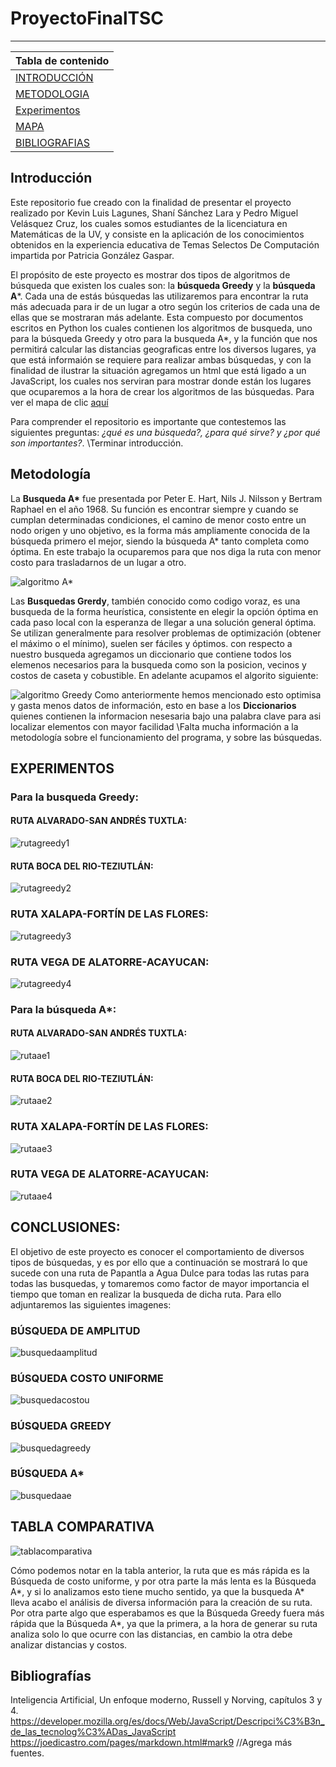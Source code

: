 # ProyectoFinalTSC

***

|Tabla de contenido             |
|-------------------------------|
|[INTRODUCCIÓN](https://github.com/NefilimZbm/ProyectoFinalTSC#introducci%C3%B3n)                   |
|[METODOLOGIA](https://github.com/NefilimZbm/ProyectoFinalTSC#metodolog%C3%ADa)                    |
|[Experimentos](https://github.com/NefilimZbm/ProyectoFinalTSC#experimentos)                    |
|[MAPA](https://github.com/NefilimZbm/ProyectoFinalTSC#mapa )                           |
|[BIBLIOGRAFIAS](https://github.com/NefilimZbm/ProyectoFinalTSC#bibliograf%C3%ADas)                  |

## Introducción
Este repositorio fue creado con la finalidad de presentar el proyecto realizado por Kevin Luis Lagunes, Shaní Sánchez Lara y Pedro Miguel Velásquez Cruz, los cuales somos estudiantes de la licenciatura en Matemáticas de la UV, y consiste en la  aplicación de los conocimientos obtenidos en la experiencia educativa de Temas Selectos De Computación impartida por Patricia González Gaspar.

El propósito de este proyecto es mostrar dos tipos de algoritmos de búsqueda que existen los cuales son: la **búsqueda Greedy** y la **búsqueda A***. 
Cada una de estás búsquedas las utilizaremos para encontrar la ruta más adecuada para ir de un lugar a otro según los criterios de cada una de ellas que se mostraran más adelante.
Esta compuesto por documentos escritos en Python los cuales contienen los algoritmos de busqueda, uno para la búsqueda Greedy y otro para la busqueda A*, y la función que nos permitirá calcular las distancias geograficas entre los diversos lugares, ya que está informaión se requiere para realizar ambas búsquedas, y con la finalidad de ilustrar la situación agregamos un html que está ligado a un JavaScript, los cuales nos serviran para mostrar donde están los lugares que ocuparemos a la hora de crear los algoritmos de las búsquedas.
Para ver el mapa de clic [aquí](https://nefilimzbm.github.io/ProyectoFinalTSC/)

Para comprender el repositorio es importante que contestemos las siguientes preguntas: _¿qué es una búsqueda?, ¿para qué sirve? y ¿por qué son importantes?_.
\\Terminar introducción.



## Metodología

La **Busqueda A\*** fue presentada por Peter E. Hart, Nils J. Nilsson y Bertram Raphael en el año 1968. Su función es encontrar siempre y cuando se cumplan determinadas condiciones, el camino de menor costo entre un nodo origen y uno objetivo, es la forma más ampliamente conocida de la búsqueda primero el mejor, siendo la búsqueda A* tanto completa como óptima. En este trabajo la ocuparemos para que nos diga la ruta con menor costo para trasladarnos de un lugar a otro.

![algoritmo A*](images/astar.png)



Las **Busquedas Grerdy**, también conocido como codigo voraz, es una busqueda de la forma heurística, consistente en elegir la opción óptima en cada paso local con la esperanza de llegar a una solución general óptima. Se utilizan generalmente para resolver problemas de optimización (obtener el máximo o el mínimo), suelen ser fáciles y óptimos.
con respecto a nuestro busqueda agregamos un diccionario que contiene todos los elemenos necesarios para la busqueda como son la posicion, vecinos y costos de caseta y cobustible. En adelante acupamos el algorito siguiente:

![algoritmo Greedy](images/algoritmog.png)
Como anteriormente hemos mencionado esto optimisa y gasta menos datos de información, esto en base a los **Diccionarios** quienes contienen la informacion nesesaria bajo una palabra clave para asi localizar elementos con mayor facilidad
\\Falta mucha información a la metodología sobre el funcionamiento del programa, y sobre las búsquedas.

## EXPERIMENTOS

### Para la busqueda Greedy:
#### RUTA ALVARADO-SAN ANDRÉS TUXTLA:
![rutagreedy1](images/alv-sat.png)
#### RUTA BOCA DEL RIO-TEZIUTLÁN:
![rutagreedy2](images/b-tez.png)
### RUTA XALAPA-FORTÍN DE LAS FLORES:
![rutagreedy3](images/x-f.png)
### RUTA VEGA DE ALATORRE-ACAYUCAN:
![rutagreedy4](images/v-a.png)

### Para la búsqueda A*:
#### RUTA ALVARADO-SAN ANDRÉS TUXTLA:
![rutaae1](images/alv-sat1.png)
#### RUTA BOCA DEL RIO-TEZIUTLÁN:
![rutaae2](images/b-tez1.png)
### RUTA XALAPA-FORTÍN DE LAS FLORES:
![rutaae3](images/x-f1.png)
### RUTA VEGA DE ALATORRE-ACAYUCAN:
![rutaae4](images/v-a1.png)

## CONCLUSIONES:
El objetivo de este proyecto es conocer el comportamiento de diversos tipos de búsquedas, y es por ello que a continuación se mostrará lo que sucede con una ruta de Papantla a Agua Dulce para todas las rutas para todas las busquedas, y tomaremos como factor de mayor importancia el tiempo que toman en realizar la busqueda de dicha ruta.
Para ello adjuntaremos las siguientes imagenes:
### BÚSQUEDA DE AMPLITUD
![busquedaamplitud](images/busquedaam.png)
### BÚSQUEDA COSTO UNIFORME
![busquedacostou](images/busquedacu.png)
### BÚSQUEDA GREEDY
![busquedagreedy](images/busquedag.png)
### BÚSQUEDA A*
![busquedaae](images/busquedaae.png)

## TABLA COMPARATIVA
![tablacomparativa](images/tablac.png)

Cómo podemos notar en la tabla anterior, la ruta que es más rápida es la Búsqueda de costo uniforme, y por otra parte la más lenta es la Búsqueda A*, y si lo analizamos esto tiene mucho sentido, ya que la busqueda A* lleva acabo el análisis de diversa información para la creación de su ruta. Por otra parte algo que esperabamos es que la Búsqueda Greedy fuera más rápida que la Búsqueda A*, ya que la primera, a la hora de generar su ruta analiza solo lo que ocurre con las distancias, en cambio la otra debe analizar distancias y costos.
## Bibliografías
Inteligencia Artificial, Un enfoque moderno, Russell y Norving, capítulos 3 y 4.
https://developer.mozilla.org/es/docs/Web/JavaScript/Descripci%C3%B3n_de_las_tecnolog%C3%ADas_JavaScript
https://joedicastro.com/pages/markdown.html#mark9
//Agrega más fuentes.


